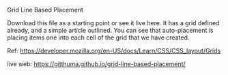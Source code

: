 Grid Line Based Placement

Download this file as a starting point or see it live here. It has a grid defined already, and a simple article outlined. You can see that auto-placement is placing items one into each cell of the grid that we have created.

Ref: https://developer.mozilla.org/en-US/docs/Learn/CSS/CSS_layout/Grids

live web: https://gitthuma.github.io/grid-line-based-placement/
